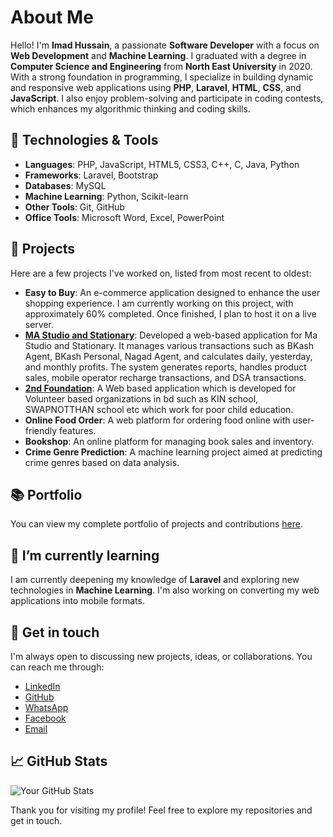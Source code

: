 # About Me

Hello! I'm **Imad Hussain**, a passionate **Software Developer** with a focus on **Web Development** and **Machine Learning**. I graduated with a degree in **Computer Science and Engineering** from **North East University** in 2020. With a strong foundation in programming, I specialize in building dynamic and responsive web applications using **PHP**, **Laravel**, **HTML**, **CSS**, and **JavaScript**. I also enjoy problem-solving and participate in coding contests, which enhances my algorithmic thinking and coding skills.

## 🔧 Technologies & Tools

- **Languages**: PHP, JavaScript, HTML5, CSS3, C++, C, Java, Python
- **Frameworks**: Laravel, Bootstrap
- **Databases**: MySQL
- **Machine Learning**: Python, Scikit-learn
- **Other Tools**: Git, GitHub
- **Office Tools**: Microsoft Word, Excel, PowerPoint

## 🚀 Projects

Here are a few projects I've worked on, listed from most recent to oldest:

- **Easy to Buy**: An e-commerce application designed to enhance the user shopping experience. I am currently working on this project, with approximately 60% completed. Once finished, I plan to host it on a live server.
- **[MA Studio and Stationary](http://mastudioandstationary.42web.io/)**: Developed a web-based application for Ma Studio and Stationary. It manages various transactions such as BKash Agent, BKash Personal, Nagad Agent, and calculates daily, yesterday, and monthly profits. The system generates reports, handles product sales, mobile operator recharge transactions, and DSA transactions.
- **[2nd Foundation](http://2ndfoundation.liveblog365.com/)**: A Web based application which is developed for Volunteer based organizations in bd such as KIN school, SWAPNOTTHAN school etc which work for poor child education.
- **Online Food Order**: A web platform for ordering food online with user-friendly features.
- **Bookshop**: An online platform for managing book sales and inventory.
- **Crime Genre Prediction**: A machine learning project aimed at predicting crime genres based on data analysis.

## 📚 Portfolio

You can view my complete portfolio of projects and contributions [here](https://imadhussain.netlify.app).

## 🌱 I’m currently learning

I am currently deepening my knowledge of **Laravel** and exploring new technologies in **Machine Learning**. I'm also working on converting my web applications into mobile formats.

## 💬 Get in touch

I'm always open to discussing new projects, ideas, or collaborations. You can reach me through:

- [LinkedIn](https://www.linkedin.com/in/md-imad-hussain)
- [GitHub](https://github.com/developerimadhussain)
- [WhatsApp](https://wa.me/+8801642866032)
- [Facebook](https://web.facebook.com/imad.hussain.1217)
- [Email](mailto:developerimadhussain@gmail.com)

## 📈 GitHub Stats

![Your GitHub Stats](https://github-readme-stats.vercel.app/api?username=your-github-username&show_icons=true&hide_title=true&count_private=true&theme=radical)

Thank you for visiting my profile! Feel free to explore my repositories and get in touch.
